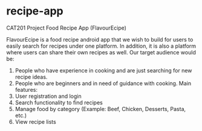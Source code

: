 # recipe-app
CAT201 Project Food Recipe App (FlavourEcipe)

FlavourEcipe is a food recipe android app that we wish to build for users to easily search for
recipes under one platform. In addition, it is also a platform where users can share their own
recipes as well.
Our target audience would be:
1. People who have experience in cooking and are just searching for new recipe ideas.
2. People who are beginners and in need of guidance with cooking.
Main features:
1. User registration and login
2. Search functionality to find recipes
3. Manage food by category (Example: Beef, Chicken, Desserts, Pasta, etc.)
4. View recipe lists
